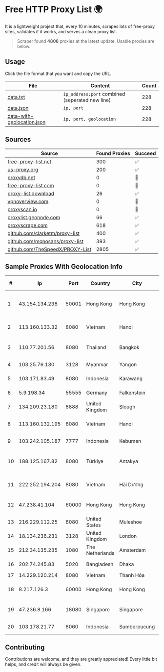 
# Free HTTP Proxy List 🌍

It is a lightweight project that, every 10 minutes, scrapes lots of free-proxy sites, validates if it works, and serves a clean proxy list.


> Scraper found **4808** proxies at the latest update. Usable proxies are below.

## Usage

Click the file format that you want and copy the URL.


|File|Content|Count|
|----|-------|-----|
|[data.txt](https://raw.githubusercontent.com/themiralay/Proxy-List-World/master/data.txt)|`ip_address:port` combined (seperated new line)|228|
|[data.json](https://raw.githubusercontent.com/themiralay/Proxy-List-World/master/data.json)|`ip, port`|228|
|[data-with-geolocation.json](https://raw.githubusercontent.com/themiralay/Proxy-List-World/master/data-with-geolocation.json)|`ip, port, geolocation`|228|

## Sources

|Source|Found Proxies|Succeed|
|------|-------------|-------|
|[free-proxy-list.net](https://free-proxy-list.net)|300|✅|
|[us-proxy.org](https://www.us-proxy.org)|200|✅|
|[proxydb.net](http://proxydb.net)|0|🚫|
|[free-proxy-list.com](https://free-proxy-list.com/?page=&port=&type%5B%5D=http&type%5B%5D=https&up_time=0&search=Search)|0|🚫|
|[proxy-list.download](https://www.proxy-list.download/HTTP)|26|✅|
|[vpnoverview.com](https://vpnoverview.com/privacy/anonymous-browsing/free-proxy-servers)|0|🚫|
|[proxyscan.io](https://www.proxyscan.io)|0|🚫|
|[proxylist.geonode.com](https://proxylist.geonode.com/api/proxy-list?limit=300&page=1&sort_by=lastChecked&sort_type=desc&protocols=http,https)|66|✅|
|[proxyscrape.com](https://api.proxyscrape.com/v2/?request=displayproxies&protocol=http&timeout=10000&country=all&ssl=all&anonymity=all)|618|✅|
|[github.com/clarketm/proxy-list](https://raw.githubusercontent.com/clarketm/proxy-list/master/proxy-list-raw.txt)|400|✅|
|[github.com/monosans/proxy-list](https://raw.githubusercontent.com/monosans/proxy-list/main/proxies/http.txt)|393|✅|
|[github.com/TheSpeedX/PROXY-List](https://raw.githubusercontent.com/TheSpeedX/PROXY-List/master/http.txt)|2805|✅|


## Sample Proxies With Geolocation Info

|#|Ip|Port|Country|City|Internet Service Provider|
|-|--|----|-------|----|-------------------------|
|1|43.154.134.238|50001|Hong Kong|Hong Kong|Shenzhen Tencent Computer Systems Company Limited|
|2|113.160.133.32|8080|Vietnam|Hanoi|VietNam Post and Telecom Corporation|
|3|110.77.201.56|8080|Thailand|Bangkok|CAT Telecom Public Company Limited|
|4|103.25.76.130|3128|Myanmar|Yangon|Global Technology Co|
|5|103.171.83.49|8080|Indonesia|Karawang|PT Multi Network Indonesia|
|6|5.9.198.34|55555|Germany|Falkenstein|Hetzner Online GmbH|
|7|134.209.23.180|8888|United Kingdom|Slough|DigitalOcean, LLC|
|8|113.160.132.195|8080|Vietnam|Hanoi|VietNam Post and Telecom Corporation|
|9|103.242.105.187|7777|Indonesia|Kebumen|PT Lintas Jaringan Nusantara|
|10|188.125.167.82|8080|Türkiye|Antakya|High Speed Telekomunikasyon ve Hab. Hiz. Ltd. Sti.|
|11|222.252.194.204|8080|Vietnam|Hải Dương|VietNam Post and Telecom Corporation|
|12|47.238.41.104|60000|Hong Kong|Hong Kong|Alibaba (US) Technology Co., Ltd.|
|13|216.229.112.25|8080|United States|Muleshoe|Five Area Systems, LLC|
|14|18.134.236.231|3128|United Kingdom|London|Amazon Technologies Inc.|
|15|212.34.135.235|1080|The Netherlands|Amsterdam|Servers Tech Fzco|
|16|202.74.245.83|5020|Bangladesh|Dhaka|Aamra Networks Limited|
|17|14.229.120.214|8080|Vietnam|Thanh Hóa|VNPT|
|18|8.217.126.3|60000|Hong Kong|Hong Kong|Alibaba (US) Technology Co., Ltd.|
|19|47.236.8.166|18080|Singapore|Singapore|Alibaba (US) Technology Co., Ltd.|
|20|103.178.21.77|8060|Indonesia|Sumberpucung|PT Trisna Mega Abadi|



## Contributing

Contributions are welcome, and they are greatly appreciated! Every
little bit helps, and credit will always be given.

